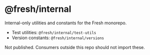 # @fresh/internal

Internal-only utilities and constants for the Fresh monorepo.

- Test utilities: `@fresh/internal/test-utils`
- Version constants: `@fresh/internal/versions`

Not published. Consumers outside this repo should not import these.
